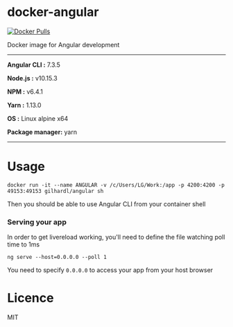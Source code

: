 # docker-angular

[![Docker Pulls](https://img.shields.io/docker/pulls/gilhardl/angular.svg?style=flat-square)](https://hub.docker.com/r/gilhardl/angular/)

Docker image for Angular development

----------------------------------------

**Angular CLI :** 7.3.5

**Node.js :** v10.15.3

**NPM :** v6.4.1

**Yarn :** 1.13.0

**OS :** Linux alpine x64

**Package manager:** yarn

----------------------------------------


# Usage

```
docker run -it --name ANGULAR -v /c/Users/LG/Work:/app -p 4200:4200 -p 49153:49153 gilhardl/angular sh
```

Then you should be able to use Angular CLI from your container shell

### Serving your app

In order to get livereload working, you'll need to define the file watching poll time to 1ms

```
ng serve --host=0.0.0.0 --poll 1
```

You need to specify `0.0.0.0` to access your app from your host browser

# Licence

MIT